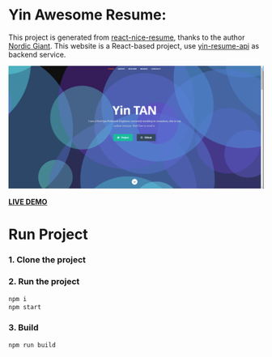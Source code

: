 # Yin Awesome Resume:

This project is generated from [react-nice-resume](https://github.com/nordicgiant2/react-nice-resume), thanks to the author [Nordic Giant](https://github.com/nordicgiant2).
This website is a React-based project, use [yin-resume-api](https://github.com/Yin-FR/Yin-Resume-API) as backend service.

![img](https://github.com/Yin-FR/Yin-Resume/blob/master/public/images/yin-resume-web.png?raw=true)

[**LIVE DEMO**](https://yincodeworld.com)

# Run Project
### 1. Clone the project

### 2. Run the project
```shell
npm i
npm start
```

### 3. Build
```shell
npm run build
```
